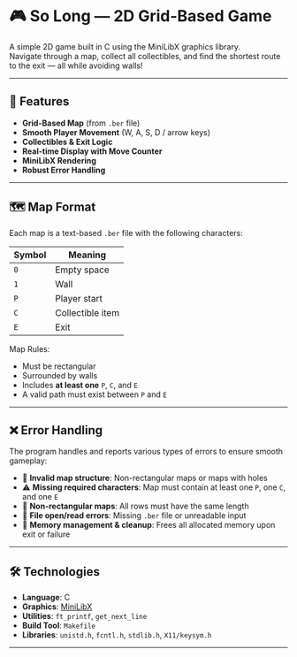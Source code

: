 # 🎮 So Long — 2D Grid-Based Game

A simple 2D game built in C using the MiniLibX graphics library.  
Navigate through a map, collect all collectibles, and find the shortest route to the exit — all while avoiding walls!

---

## 📌 Features

- **Grid-Based Map** (from `.ber` file)
- **Smooth Player Movement** (W, A, S, D / arrow keys)
- **Collectibles & Exit Logic**
- **Real-time Display with Move Counter**
- **MiniLibX Rendering**
- **Robust Error Handling**

---

## 🗺️ Map Format

Each map is a text-based `.ber` file with the following characters:

| Symbol | Meaning           |
|--------|-------------------|
| `0`    | Empty space       |
| `1`    | Wall              |
| `P`    | Player start      |
| `C`    | Collectible item  |
| `E`    | Exit              |

Map Rules:
- Must be rectangular
- Surrounded by walls
- Includes **at least one** `P`, `C`, and `E`
- A valid path must exist between `P` and `E`

---

## ❌ Error Handling

The program handles and reports various types of errors to ensure smooth gameplay:

- 🚫 **Invalid map structure**: Non-rectangular maps or maps with holes
- ⚠️ **Missing required characters**: Map must contain at least one `P`, one `C`, and one `E`
- 🔄 **Non-rectangular maps**: All rows must have the same length
- 📂 **File open/read errors**: Missing `.ber` file or unreadable input
- 🧠 **Memory management & cleanup**: Frees all allocated memory upon exit or failure

---
## 🛠️ Technologies

- **Language**: C  
- **Graphics**: [MiniLibX](https://harm-smits.github.io/42docs/libs/minilibx)  
- **Utilities**: `ft_printf`, `get_next_line`  
- **Build Tool**: `Makefile`  
- **Libraries**: `unistd.h`, `fcntl.h`, `stdlib.h`, `X11/keysym.h`

---

<!-- ## 📷 Screenshots *(Optional)*

> 📌 Tip: Add one or two screenshots here (game map, game window in action). Upload via GitHub and link like this: -->

<!-- ```markdown
![Game Screenshot](https://link-to-your-screenshot.png) -->
